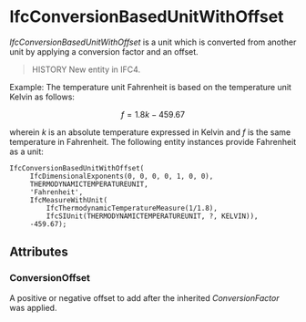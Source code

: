 # IfcConversionBasedUnitWithOffset

_IfcConversionBasedUnitWithOffset_ is a unit which is converted from another unit by applying a conversion factor and an offset.<!-- end of definition -->

> HISTORY  New entity in IFC4.

Example: The temperature unit Fahrenheit is based on the temperature unit Kelvin as follows:

$$ f = 1.8k - 459.67 $$

wherein _k_ is an absolute temperature expressed in Kelvin and _f_ is the same temperature in Fahrenheit. The following entity instances provide Fahrenheit as a unit:

```
IfcConversionBasedUnitWithOffset(
     IfcDimensionalExponents(0, 0, 0, 0, 1, 0, 0),
     THERMODYNAMICTEMPERATUREUNIT,
     'Fahrenheit',
     IfcMeasureWithUnit(
         IfcThermodynamicTemperatureMeasure(1/1.8),
         IfcSIUnit(THERMODYNAMICTEMPERATUREUNIT, ?, KELVIN)),
     -459.67);
```

## Attributes

### ConversionOffset
A positive or negative offset to add after the inherited _ConversionFactor_ was applied.
